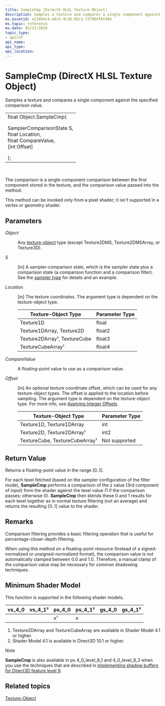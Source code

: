 ```yaml
---
title: SampleCmp (DirectX HLSL Texture Object)
description: Samples a texture and compares a single component against the specified comparison value.
ms.assetid: e21894c4-e8c5-4c3d-92c1-727964f8fd94
ms.topic: reference
ms.date: 05/31/2018
topic_type: 
- apiref
api_name: 
api_type: 
api_location: 
---
```


# SampleCmp (DirectX HLSL Texture Object)

Samples a texture and compares a single component against the specified comparison value.

<table>
<tbody>
<tr class="odd">
<td>float Object.SampleCmp( <dl> SamplerComparisonState S,<br />
float Location,<br />
float CompareValue,<br />
[int Offset]<br />
</dl>);</td>
</tr>
</tbody>
</table>
 

The comparison is a single-component comparison between the first component stored in the texture, and the comparison value passed into the method.

This method can be invoked only from a pixel shader; it isn't supported in a vertex or geometry shader.

## Parameters

<dl> <dt>

<span id="Object"></span><span id="object"></span><span id="OBJECT"></span>*Object*
</dt> <dd>

Any [texture-object](dx-graphics-hlsl-to-type.md) type (except Texture2DMS, Texture2DMSArray, or Texture3D).

</dd> <dt>

<span id="S"></span><span id="s"></span>*S*
</dt> <dd>

\[in\] A sampler-comparison state, which is the sampler state plus a comparison state (a comparison function and a comparison filter). See the [sampler type](dx-graphics-hlsl-sampler.md) for details and an example.

</dd> <dt>

<span id="Location"></span><span id="location"></span><span id="LOCATION"></span>*Location*
</dt> <dd>

\[in\] The texture coordinates. The argument type is dependent on the texture-object type.

| Texture-Object Type          | Parameter Type |
|------------------------------|----------------|
| Texture1D                    | float          |
| Texture1DArray, Texture2D    | float2         |
| Texture2DArray¹, TextureCube | float3         |
| TextureCubeArray¹            | float4         |

</dd> <dt>

<span id="CompareValue"></span><span id="comparevalue"></span><span id="COMPAREVALUE"></span>*CompareValue*
</dt> <dd>

A floating-point value to use as a comparison value.

</dd> <dt>

<span id="Offset"></span><span id="offset"></span><span id="OFFSET"></span>*Offset*
</dt> <dd>

\[in\] An optional texture coordinate offset, which can be used for any texture-object types. The offset is applied to the location before sampling. The argument type is dependent on the texture-object type. For more info, see [Applying Integer Offsets](dx-graphics-hlsl-to-sample.md).

| Texture-Object Type            | Parameter Type |
|--------------------------------|----------------|
| Texture1D, Texture1DArray      | int            |
| Texture2D, Texture2DArray¹     | int2           |
| TextureCube, TextureCubeArray¹ | Not supported  |

</dd> </dl>

## Return Value

Returns a floating-point value in the range \[0..1\].

For each texel fetched (based on the sampler configuration of the filter mode), **SampleCmp** performs a comparison of the z value (3rd component of input) from the shader against the texel value (1 if the comparison passes; otherwise 0). **SampleCmp** then blends these 0 and 1 results for each texel together as in normal texture filtering (not an average) and returns the resulting \[0..1\] value to the shader.

## Remarks

Comparison filtering provides a basic filtering operation that is useful for percentage-closer-depth filtering.

When using this method on a floating-point resource (Instead of a signed-normalized or unsigned-normalized format), the comparison value is not automatically clamped between 0.0 and 1.0. Therefore, a manual clamp of the comparison value may be necessary for common shadowing techniques.

## Minimum Shader Model

This function is supported in the following shader models.

| vs\_4\_0 | vs\_4\_1² | ps\_4\_0 | ps\_4\_1² | gs\_4\_0 | gs\_4\_1² |
|----------|-----------|----------|-----------|----------|-----------|
|          |           | x¹       | x         |          |           |

1.  Texture2DArray and TextureCubeArray are available in Shader Model 4.1 or higher.
2.  Shader Model 4.1 is available in Direct3D 10.1 or higher.

> [!NOTE]  
> **SampleCmp** is also available in ps 4\_0\_level\_9\_1 and 4\_0\_level\_9\_3 when you use the techniques that are described in [Implementing shadow buffers for Direct3D feature level 9](/previous-versions/windows/apps/jj262110(v=win.10)).

## Related topics

[Texture-Object](dx-graphics-hlsl-to-type.md)
